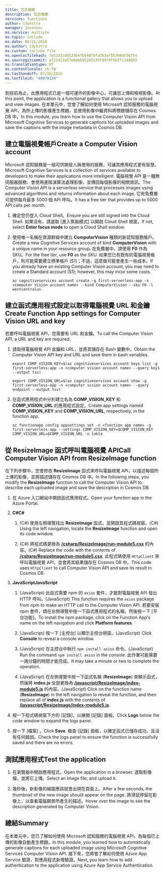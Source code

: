 ```yaml
---
title: 包含檔案
description: 包含檔案
services: functions
author: tdykstra
manager: jeconnoc
ms.service: multiple
ms.topic: include
ms.date: 06/21/2018
ms.author: tdykstra
ms.custom: include file
ms.openlocfilehash: 7e51d3cd0533b4fb64d7dfa783af55266d536f54
ms.sourcegitcommit: e721422a57e6deb95245135fd9f4f5677c344d93
ms.translationtype: HT
ms.contentlocale: zh-TW
ms.lasthandoff: 07/26/2018
ms.locfileid: "40079134"
---
```

<span data-ttu-id="14ee2-103">到目前為止，此應用程式已是一個可運作的影像中心，可讓您上傳和檢視影像。</span><span class="sxs-lookup"><span data-stu-id="14ee2-103">At this point, the application is a functional gallery that allows you to upload and view images.</span></span> <span data-ttu-id="14ee2-104">在本單元中，您會了解如何使用 Microsoft 認知服務的電腦視覺 API，為所上傳的影像產生標題，並使用影像中繼資料將標題儲存在 Cosmos DB 中。</span><span class="sxs-lookup"><span data-stu-id="14ee2-104">In this module, you learn how to use the Computer Vision API from Microsoft Cognitive Services to generate captions for uploaded images and save the captions with the image metadata in Cosmos DB.</span></span>

## <a name="create-a-computer-vision-account"></a><span data-ttu-id="14ee2-105">建立電腦視覺帳戶</span><span class="sxs-lookup"><span data-stu-id="14ee2-105">Create a Computer Vision account</span></span>

<span data-ttu-id="14ee2-106">Microsoft 認知服務是一組可供開發人員使用的服務，可讓其應用程式更有智慧。</span><span class="sxs-lookup"><span data-stu-id="14ee2-106">Microsoft Cognitive Services is a collection of services available to developers to make their applications more intelligent.</span></span> <span data-ttu-id="14ee2-107">電腦視覺 API 是一種無伺服器服務，會使用進階演算法處理影像，並傳回每個影像的相關資訊。</span><span class="sxs-lookup"><span data-stu-id="14ee2-107">The Computer Vision API is a serverless service that processes images using advanced algorithms and returns information about each image.</span></span> <span data-ttu-id="14ee2-108">它有免費層可提供每月最多 5000 個 API 呼叫。</span><span class="sxs-lookup"><span data-stu-id="14ee2-108">It has a free tier that provides up to 5000 API calls per month.</span></span>

1. <span data-ttu-id="14ee2-109">確定您仍登入 Cloud Shell。</span><span class="sxs-lookup"><span data-stu-id="14ee2-109">Ensure you are still signed into the Cloud Shell.</span></span> <span data-ttu-id="14ee2-110">如果沒有，請選取 [進入焦點模式] 以開啟 Cloud Shell 視窗。</span><span class="sxs-lookup"><span data-stu-id="14ee2-110">If not, select **Enter focus mode** to open a Cloud Shell window.</span></span> 

1. <span data-ttu-id="14ee2-111">使用唯一名稱在資源群組中建立 **ComputerVision** 種類的新認知服務帳戶。</span><span class="sxs-lookup"><span data-stu-id="14ee2-111">Create a new Cognitive Services account of kind **ComputerVision** with a unique name in your resource group.</span></span> <span data-ttu-id="14ee2-112">在免費層中，請使用 **F0** 作為 SKU。</span><span class="sxs-lookup"><span data-stu-id="14ee2-112">For the free tier, use **F0** as the SKU.</span></span> <span data-ttu-id="14ee2-113">如果您已有既有的電腦視覺帳戶，則可能需要建立標準帳戶 (S1)；不過，這麼做可能會產生一些成本。</span><span class="sxs-lookup"><span data-stu-id="14ee2-113">If you already have an existing Computer Vision account, you may need to create a Standard account (S1); however, this may incur some costs.</span></span>

    ```azurecli
    az cognitiveservices account create -g first-serverless-app -n <computer vision account name> --kind ComputerVision --sku F0 -l westcentralus
    ```


## <a name="create-function-app-settings-for-computer-vision-url-and-key"></a><span data-ttu-id="14ee2-114">建立函式應用程式設定以取得電腦視覺 URL 和金鑰</span><span class="sxs-lookup"><span data-stu-id="14ee2-114">Create Function App settings for Computer Vision URL and key</span></span>

<span data-ttu-id="14ee2-115">若要呼叫電腦視覺 API，您需要有 URL 和金鑰。</span><span class="sxs-lookup"><span data-stu-id="14ee2-115">To call the Computer Vision API, a URL and key are required.</span></span>

1. <span data-ttu-id="14ee2-116">請取得電腦視覺 API 金鑰和 URL，並將其儲存在 Bash 變數中。</span><span class="sxs-lookup"><span data-stu-id="14ee2-116">Obtain the Computer Vision API key and URL and save them in bash variables.</span></span>

    ```azurecli
    export COMP_VISION_KEY=$(az cognitiveservices account keys list -g first-serverless-app -n <computer vision account name> --query key1 --output tsv)
    ```
    ```azurecli
    export COMP_VISION_URL=$(az cognitiveservices account show -g first-serverless-app -n <computer vision account name> --query endpoint --output tsv)
    ```

1. <span data-ttu-id="14ee2-117">在函式應用程式中分別建立名為 **COMP_VISION_KEY** 和 **COMP_VISION_URL** 的應用程式設定。</span><span class="sxs-lookup"><span data-stu-id="14ee2-117">Create app settings named **COMP_VISION_KEY** and **COMP_VISION_URL**, respectively, in the function app.</span></span>

    ```azurecli
    az functionapp config appsettings set -n <function app name> -g first-serverless-app --settings COMP_VISION_KEY=$COMP_VISION_KEY COMP_VISION_URL=$COMP_VISION_URL -o table
    ```


## <a name="call-computer-vision-api-from-resizeimage-function"></a><span data-ttu-id="14ee2-118">從 ResizeImage 函式呼叫電腦視覺 API</span><span class="sxs-lookup"><span data-stu-id="14ee2-118">Call Computer Vision API from ResizeImage function</span></span>

<span data-ttu-id="14ee2-119">在下列步驟中，您會修改 **ResizeImage** 函式來呼叫電腦視覺 API，以描述每個所上傳的影像，並將描述儲存在 Cosmos DB 中。</span><span class="sxs-lookup"><span data-stu-id="14ee2-119">In the following steps, you modify the **ResizeImage** function to call the Computer Vision API to describe each uploaded image and save the description in Cosmos DB.</span></span>

1. <span data-ttu-id="14ee2-120">在 Azure 入口網站中開啟函式應用程式。</span><span class="sxs-lookup"><span data-stu-id="14ee2-120">Open your function app in the Azure Portal.</span></span>

1. <span data-ttu-id="14ee2-121">**C#**</span><span class="sxs-lookup"><span data-stu-id="14ee2-121">**C#**</span></span>

    1. <span data-ttu-id="14ee2-122">(C#) 使用左側導覽找出 **ResizeImage** 函式，並開啟其程式碼視窗。</span><span class="sxs-lookup"><span data-stu-id="14ee2-122">(C#) Using the left navigation, locate the **ResizeImage** function and open its code window.</span></span>

    1. <span data-ttu-id="14ee2-123">(C#) 將程式碼更換為 [**/csharp/ResizeImage/run-module5.csx**](https://raw.githubusercontent.com/Azure-Samples/functions-first-serverless-web-application/master/csharp/ResizeImage/run-module5.csx) 的內容。</span><span class="sxs-lookup"><span data-stu-id="14ee2-123">(C#) Replace the code with the contents of [**/csharp/ResizeImage/run-module5.csx**](https://raw.githubusercontent.com/Azure-Samples/functions-first-serverless-web-application/master/csharp/ResizeImage/run-module5.csx).</span></span> <span data-ttu-id="14ee2-124">此程式碼使用 `HttpClient` 來呼叫電腦視覺 API，並會將其結果儲存在 Cosmos DB 中。</span><span class="sxs-lookup"><span data-stu-id="14ee2-124">This code uses `HttpClient` to call Computer Vision API and save its result in Cosmos DB.</span></span>

1. <span data-ttu-id="14ee2-125">**JavaScript**</span><span class="sxs-lookup"><span data-stu-id="14ee2-125">**JavaScript**</span></span>

    1. <span data-ttu-id="14ee2-126">(JavaScript) 此函式需要 npm 的 `axios` 套件，才能對電腦視覺 API 發出 HTTP 呼叫。</span><span class="sxs-lookup"><span data-stu-id="14ee2-126">(JavaScript) This function requires the `axios` package from npm to make an HTTP call to the Computer Vision API.</span></span> <span data-ttu-id="14ee2-127">若要安裝 npm 套件，請在左側導覽中按一下函式應用程式的名稱，然後按一下 [平台功能]。</span><span class="sxs-lookup"><span data-stu-id="14ee2-127">To install the npm package, click on the Function App's name on the left navigation and click **Platform features**.</span></span>

    1. <span data-ttu-id="14ee2-128">(JavaScript) 按一下 [主控台] 以顯示主控台視窗。</span><span class="sxs-lookup"><span data-stu-id="14ee2-128">(JavaScript) Click **Console** to reveal a console window.</span></span>

    1. <span data-ttu-id="14ee2-129">(JavaScript) 在主控台中執行 `npm install axios` 命令。</span><span class="sxs-lookup"><span data-stu-id="14ee2-129">(JavaScript) Run the command `npm install axios` in the console.</span></span> <span data-ttu-id="14ee2-130">此作業可能需要一兩分鐘的時間才能完成。</span><span class="sxs-lookup"><span data-stu-id="14ee2-130">It may take a minute or two to complete the operation.</span></span>

    1. <span data-ttu-id="14ee2-131">(JavaScript) 在左側導覽中按一下函式名稱 (**ResizeImage**) 來顯示函式，然後將 **index.js** 全部更換為 [**/javascript/ResizeImage/index-module5.js**](https://raw.githubusercontent.com/Azure-Samples/functions-first-serverless-web-application/master/javascript/ResizeImage/index-module5.js) 的內容。</span><span class="sxs-lookup"><span data-stu-id="14ee2-131">(JavaScript) Click on the function name (**ResizeImage**) in the left navigation to reveal the function, and then replace all of **index.js** with the contents of [**/javascript/ResizeImage/index-module5.js**](https://raw.githubusercontent.com/Azure-Samples/functions-first-serverless-web-application/master/javascript/ResizeImage/index-module5.js).</span></span>

1. <span data-ttu-id="14ee2-132">按一下程式碼視窗下方的 [記錄]，以展開 [記錄] 面板。</span><span class="sxs-lookup"><span data-stu-id="14ee2-132">Click **Logs** below the code window to expand the logs panel.</span></span>

1. <span data-ttu-id="14ee2-133">按一下 [檔案] 。</span><span class="sxs-lookup"><span data-stu-id="14ee2-133">Click **Save**.</span></span> <span data-ttu-id="14ee2-134">檢查 [記錄] 面板，以確定函式已儲存成功，且沒有任何錯誤。</span><span class="sxs-lookup"><span data-stu-id="14ee2-134">Check the logs panel to ensure the function is successfully saved and there are no errors.</span></span>


## <a name="test-the-application"></a><span data-ttu-id="14ee2-135">測試應用程式</span><span class="sxs-lookup"><span data-stu-id="14ee2-135">Test the application</span></span>

1. <span data-ttu-id="14ee2-136">在瀏覽器中開啟應用程式。</span><span class="sxs-lookup"><span data-stu-id="14ee2-136">Open the application in a browser.</span></span> <span data-ttu-id="14ee2-137">選取影像檔，並將它上傳。</span><span class="sxs-lookup"><span data-stu-id="14ee2-137">Select an image file, and upload it.</span></span>

1. <span data-ttu-id="14ee2-138">幾秒後，新影像的縮圖應該就會出現在頁面上。</span><span class="sxs-lookup"><span data-stu-id="14ee2-138">After a few seconds, the thumbnail of the new image should appear on the page.</span></span> <span data-ttu-id="14ee2-139">將滑鼠停留在影像上，以查看電腦願景所產生的描述。</span><span class="sxs-lookup"><span data-stu-id="14ee2-139">Hover over the image to see the description generated by Computer Vision.</span></span>


## <a name="summary"></a><span data-ttu-id="14ee2-140">總結</span><span class="sxs-lookup"><span data-stu-id="14ee2-140">Summary</span></span>

<span data-ttu-id="14ee2-141">在本單元中，您已了解如何使用 Microsoft 認知服務的電腦視覺 API，為每個已上傳的影像自動產生標題。</span><span class="sxs-lookup"><span data-stu-id="14ee2-141">In this module, you learned how to automatically generate captions for each uploaded image using Microsoft Cognitive Services Computer Vision API.</span></span> <span data-ttu-id="14ee2-142">接下來，您將會了解如何使用 Azure App Service 驗證，對應用程式新增驗證。</span><span class="sxs-lookup"><span data-stu-id="14ee2-142">Next, you learn how to add authentication to the application using Azure App Service Authentication.</span></span>
